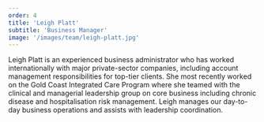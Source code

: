 ```yaml
---
order: 4
title: 'Leigh Platt'
subtitle: 'Business Manager'
image: '/images/team/leigh-platt.jpg'
---
```


Leigh Platt is an experienced business administrator who has worked internationally with major private-sector companies, including account management responsibilities for top-tier clients. She most recently worked on the Gold Coast Integrated Care Program where she teamed with the clinical and managerial leadership group on core business including chronic disease and hospitalisation risk management. Leigh manages our day-to-day business operations and assists with leadership coordination.

